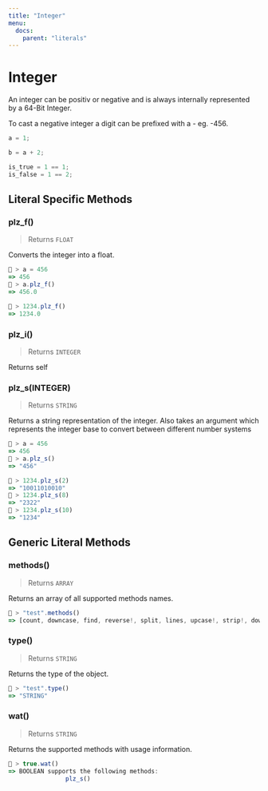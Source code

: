 ```yaml
---
title: "Integer"
menu:
  docs:
    parent: "literals"
---
```

# Integer

An integer can be positiv or negative and is always internally represented by a 64-Bit Integer.

To cast a negative integer a digit can be prefixed with a - eg. -456.


```js
a = 1;

b = a + 2;

is_true = 1 == 1;
is_false = 1 == 2;
```

## Literal Specific Methods

### plz_f()
> Returns `FLOAT`

Converts the integer into a float.


```js
🚀 > a = 456
=> 456
🚀 > a.plz_f()
=> 456.0

🚀 > 1234.plz_f()
=> 1234.0
```


### plz_i()
> Returns `INTEGER`

Returns self



### plz_s(INTEGER)
> Returns `STRING`

Returns a string representation of the integer. Also takes an argument which represents the integer base to convert between different number systems


```js
🚀 > a = 456
=> 456
🚀 > a.plz_s()
=> "456"

🚀 > 1234.plz_s(2)
=> "10011010010"
🚀 > 1234.plz_s(8)
=> "2322"
🚀 > 1234.plz_s(10)
=> "1234"
```



## Generic Literal Methods

### methods()
> Returns `ARRAY`

Returns an array of all supported methods names.

```js
🚀 > "test".methods()
=> [count, downcase, find, reverse!, split, lines, upcase!, strip!, downcase!, size, plz_i, replace, reverse, strip, upcase]
```

### type()
> Returns `STRING`

Returns the type of the object.

```js
🚀 > "test".type()
=> "STRING"
```

### wat()
> Returns `STRING`

Returns the supported methods with usage information.

```js
🚀 > true.wat()
=> BOOLEAN supports the following methods:
				plz_s()
```
